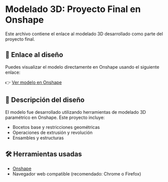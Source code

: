 # Modelado 3D: Proyecto Final en Onshape

Este archivo contiene el enlace al modelado 3D desarrollado como parte del proyecto final.

## 🔗 Enlace al diseño

Puedes visualizar el modelo directamente en Onshape usando el siguiente enlace:

👉 [Ver modelo en Onshape]([https://cad.onshape.com/documents/bbaca80455041ad670f176f2/w/d1e89e72632743b5f5e71d92/e/5f38c18834b9a403c60b2e81?renderMode=0&uiState=68387a19b1fe9f013e98b3a6](https://cad.onshape.com/documents/bbaca80455041ad670f176f2/w/d1e89e72632743b5f5e71d92/e/5f38c18834b9a403c60b2e81?renderMode=0&uiState=68387a19b1fe9f013e98b3a6))

## 📌 Descripción del diseño

El modelo fue desarrollado utilizando herramientas de modelado 3D paramétrico en Onshape. Este proyecto incluye:

- Bocetos base y restricciones geométricas
- Operaciones de extrusión y revolución
- Ensambles y estructuras

## 🛠️ Herramientas usadas

- [Onshape](https://www.onshape.com/)
- Navegador web compatible (recomendado: Chrome o Firefox)





